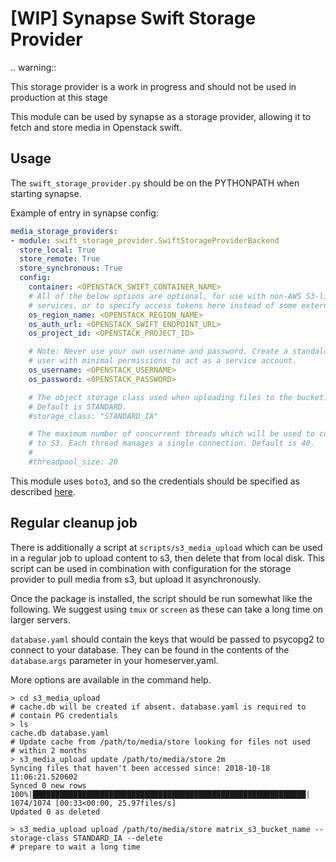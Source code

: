 [WIP] Synapse Swift Storage Provider
===========================

.. warning::

  This storage provider is a work in progress and should not be used in
  production at this stage


This module can be used by synapse as a storage provider, allowing it to fetch
and store media in Openstack swift.


Usage
-----

The `swift_storage_provider.py` should be on the PYTHONPATH when starting
synapse.

Example of entry in synapse config:

```yaml
media_storage_providers:
- module: swift_storage_provider.SwiftStorageProviderBackend
  store_local: True
  store_remote: True
  store_synchronous: True
  config:
    container: <OPENSTACK_SWIFT_CONTAINER_NAME>
    # All of the below options are optional, for use with non-AWS S3-like
    # services, or to specify access tokens here instead of some external method.
    os_region_name: <OPENSTACK_REGION_NAME>
    os_auth_url: <OPENSTACK_SWIFT_ENDPOINT_URL>
    os_project_id: <OPENSTACK_PROJECT_ID>

    # Note: Never use your own username and password. Create a standalone
    # user with minimal permissions to act as a service account.
    os_username: <OPENSTACK_USERNAME>
    os_password: <OPENSTACK_PASSWORD>

    # The object storage class used when uploading files to the bucket.
    # Default is STANDARD.
    #storage_class: "STANDARD_IA"

    # The maximum number of concurrent threads which will be used to connect
    # to S3. Each thread manages a single connection. Default is 40.
    #
    #threadpool_size: 20
```

This module uses `boto3`, and so the credentials should be specified as
described [here](https://boto3.readthedocs.io/en/latest/guide/configuration.html#guide-configuration).

Regular cleanup job
-------------------

There is additionally a script at `scripts/s3_media_upload` which can be used
in a regular job to upload content to s3, then delete that from local disk.
This script can be used in combination with configuration for the storage
provider to pull media from s3, but upload it asynchronously.

Once the package is installed, the script should be run somewhat like the
following. We suggest using `tmux` or `screen` as these can take a long time
on larger servers.

`database.yaml` should contain the keys that would be passed to psycopg2 to
connect to your database. They can be found in the contents of the
`database`.`args` parameter in your homeserver.yaml.

More options are available in the command help.

```
> cd s3_media_upload
# cache.db will be created if absent. database.yaml is required to
# contain PG credentials
> ls
cache.db database.yaml
# Update cache from /path/to/media/store looking for files not used
# within 2 months
> s3_media_upload update /path/to/media/store 2m
Syncing files that haven't been accessed since: 2018-10-18 11:06:21.520602
Synced 0 new rows
100%|█████████████████████████████████████████████████████████████| 1074/1074 [00:33<00:00, 25.97files/s]
Updated 0 as deleted

> s3_media_upload upload /path/to/media/store matrix_s3_bucket_name --storage-class STANDARD_IA --delete
# prepare to wait a long time
```
